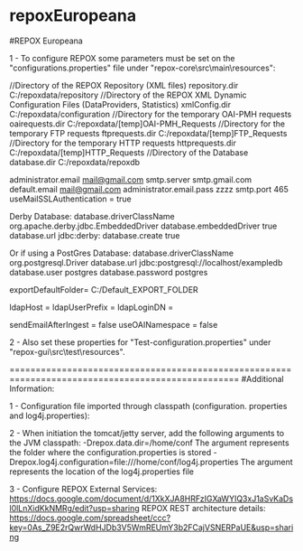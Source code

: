 repoxEuropeana
==============

#REPOX Europeana

1 - To configure REPOX some parameters must be set on the "configurations.properties" file under "repox-core\src\main\resources":

//Directory of the REPOX Repository (XML files)
repository.dir C:/repoxdata/repository
//Directory of the REPOX XML Dynamic Configuration Files (DataProviders, Statistics)
xmlConfig.dir C:/repoxdata/configuration
//Directory for the temporary OAI-PMH requests
oairequests.dir C:/repoxdata/[temp]OAI-PMH_Requests
//Directory for the temporary FTP requests
ftprequests.dir C:/repoxdata/[temp]FTP_Requests
//Directory for the temporary HTTP requests
httprequests.dir C:/repoxdata/[temp]HTTP_Requests
//Directory of the Database
database.dir C:/repoxdata/repoxdb

administrator.email mail@gmail.com
smtp.server smtp.gmail.com
default.email mail@gmail.com
administrator.email.pass zzzz
smtp.port 465
useMailSSLAuthentication = true

Derby Database:
database.driverClassName org.apache.derby.jdbc.EmbeddedDriver
database.embeddedDriver true
database.url jdbc:derby:
database.create true

Or if using a PostGres Database:
database.driverClassName org.postgresql.Driver
database.url jdbc:postgresql://localhost/exampledb
database.user postgres
database.password postgres

exportDefaultFolder= C:/Default_EXPORT_FOLDER

ldapHost =
ldapUserPrefix = 
ldapLoginDN = 

sendEmailAfterIngest = false
useOAINamespace = false

2 - Also set these properties for "Test-configuration.properties" under "repox-gui\src\test\resources".

==================================================================================================
#Additional Information:

1 - Configuration file imported through classpath (configuration. properties and log4j.properties):

2 - When initiation the tomcat/jetty server, add the following arguments to the JVM classpath:
	-Drepox.data.dir=/home/conf
		The argument represents the folder where the configuration.properties is stored
	-Drepox.log4j.configuration=file:///home/conf/log4j.properties
		The argument represents the location of the log4j.properties file
		
3 - Configure REPOX External Services: https://docs.google.com/document/d/1XkXJA8HRFzIGXaWYIQ3xJ1aSvKaDsl0lLnXidKkNMRg/edit?usp=sharing
REPOX REST architecture details: https://docs.google.com/spreadsheet/ccc?key=0As_Z9E2rQwrWdHJDb3V5WmREUmY3b2FCajVSNERPaUE&usp=sharing
